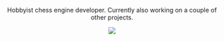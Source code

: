 <p align="center">Hobbyist chess engine developer. Currently also working on a couple of other projects.

<p align="center"><img src="https://github-readme-stats.vercel.app/api?username=XInTheDark&show_icons=true&layout=compact" 
/></p>
